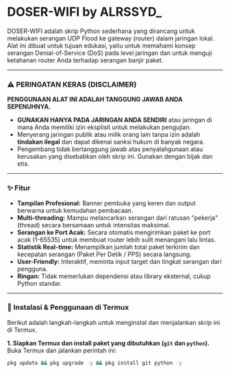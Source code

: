 # DOSER-WIFI by ALRSSYD_



DOSER-WIFI adalah skrip Python sederhana yang dirancang untuk melakukan serangan UDP Flood ke gateway (router) dalam jaringan lokal. Alat ini dibuat untuk tujuan edukasi, yaitu untuk memahami konsep serangan Denial-of-Service (DoS) pada level jaringan dan untuk menguji ketahanan router Anda terhadap serangan banjir paket.

---

### ⚠️ PERINGATAN KERAS (DISCLAIMER)

**PENGGUNAAN ALAT INI ADALAH TANGGUNG JAWAB ANDA SEPENUHNYA.**

-   **GUNAKAN HANYA PADA JARINGAN ANDA SENDIRI** atau jaringan di mana Anda memiliki izin eksplisit untuk melakukan pengujian.
-   Menyerang jaringan publik atau milik orang lain tanpa izin adalah **tindakan ilegal** dan dapat dikenai sanksi hukum di banyak negara.
-   Pengembang tidak bertanggung jawab atas penyalahgunaan atau kerusakan yang disebabkan oleh skrip ini. Gunakan dengan bijak dan etis.

---

### ✨ Fitur

-   **Tampilan Profesional:** Banner pembuka yang keren dan output berwarna untuk kemudahan pembacaan.
-   **Multi-threading:** Mampu melancarkan serangan dari ratusan "pekerja" (thread) secara bersamaan untuk intensitas maksimal.
-   **Serangan ke Port Acak:** Secara otomatis mengirimkan paket ke port acak (1-65535) untuk membuat router lebih sulit menangani lalu lintas.
-   **Statistik Real-time:** Menampilkan jumlah total paket terkirim dan kecepatan serangan (Paket Per Detik / PPS) secara langsung.
-   **User-Friendly:** Interaktif, meminta input target dan tingkat serangan dari pengguna.
-   **Ringan:** Tidak memerlukan dependensi atau library eksternal, cukup Python standar.

---

### 📲 Instalasi & Penggunaan di Termux

Berikut adalah langkah-langkah untuk menginstal dan menjalankan skrip ini di Termux.

**1. Siapkan Termux dan install paket yang dibutuhkan (`git` dan `python`).**
Buka Termux dan jalankan perintah ini:
```bash
pkg update && pkg upgrade -y && pkg install git python -y
